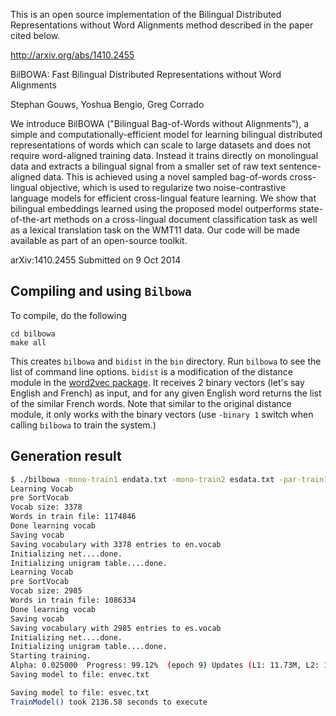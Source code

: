 This is an open source implementation of the Bilingual Distributed
Representations without Word Alignments method described in the
paper cited below.


http://arxiv.org/abs/1410.2455

BilBOWA: Fast Bilingual Distributed Representations without Word Alignments

Stephan Gouws, Yoshua Bengio, Greg Corrado


We introduce BilBOWA ("Bilingual Bag-of-Words without Alignments"),
a simple and computationally-efficient model for learning bilingual
distributed representations of words which can scale to large datasets
and does not require word-aligned training data. Instead it trains
directly on monolingual data and extracts a bilingual signal from a
smaller set of raw text sentence-aligned data. This is achieved using
a novel sampled bag-of-words cross-lingual objective, which is used to
regularize two noise-contrastive language models for efficient
cross-lingual feature learning. We show that bilingual embeddings
learned using the proposed model outperforms state-of-the-art methods
on a cross-lingual document classification task as well as a lexical
translation task on the WMT11 data. Our code will be made available as
part of an open-source toolkit.

arXiv:1410.2455
Submitted on 9 Oct 2014


## Compiling and using `Bilbowa`
To compile, do the following

    cd bilbowa
    make all

This creates `bilbowa` and `bidist` in the `bin` directory. 
Run `bilbowa` to see the list of command line options.
`bidist` is a modification of the distance module in the [word2vec package](https://github.com/danielfrg/word2vec). It receives 2 binary vectors (let's say English and French) as input, and for any given English word returns the list of the similar French words. Note that similar to the original distance module, it only works with the binary vectors (use `-binary 1` switch when calling `bilbowa` to train the system.)

## Generation result

```bash
$ ./bilbowa -mono-train1 endata.txt -mono-train2 esdata.txt -par-train1 enes.en -par-train2 enes.es -output1 envec.txt -output2 esvec.txt -size 300 -window 5 -sample 1e-4 -negative 5 -binary 0 -adagrad 1 -xling-lambda 1 -epochs 10 -threads 3 -negative 5 -save-vocab1 en.vocab -save-vocab2 es.vocab -min-count 1
Learning Vocab
pre SortVocab
Vocab size: 3378
Words in train file: 1174846
Done learning vocab
Saving vocab
Saving vocabulary with 3378 entries to en.vocab
Initializing net....done.
Initializing unigram table....done.
Learning Vocab
pre SortVocab
Vocab size: 2985
Words in train file: 1086334
Done learning vocab
Saving vocab
Saving vocabulary with 2985 entries to es.vocab
Initializing net....done.
Initializing unigram table....done.
Starting training.
Alpha: 0.025000  Progress: 99.12%  (epoch 9) Updates (L1: 11.73M, L2: 11.75M) L1L2grad: 0.1533 Words/sec: 2.99K  
Saving model to file: envec.txt

Saving model to file: esvec.txt
TrainModel() took 2136.58 seconds to execute 
```
